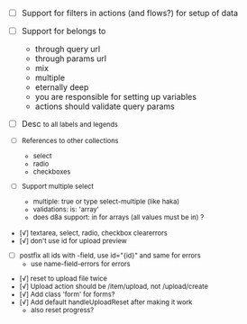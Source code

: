 - [ ] Support for filters in actions (and flows?) for setup of data

- [ ] Support for belongs to
  - through query url
  - through params url
  - mix
  - multiple
  - eternally deep
  - you are responsible for setting up variables
  - actions should validate query params

- [ ] Desc <small> to all labels and legends

- [ ] References to other collections
  - select
  - radio
  - checkboxes

- [ ] Support multiple select
  - multiple: true or type select-multiple (like haka)
  - validations: is: 'array'
  - does d8a support: in for arrays (all values must be in) ?

- [√] textarea, select, radio, checkbox clearerrors
- [√] don't use id for upload preview
- [ ] postfix all ids with -field, use id="{id}" and same for errors
  - use name-field-errors for errors
- [√] reset to upload file twice
- [√] Upload action should be /item/upload, not /upload/create
- [√] Add class 'form' for forms?
- [√] Add default handleUploadReset after making it work
  - also reset progress?
